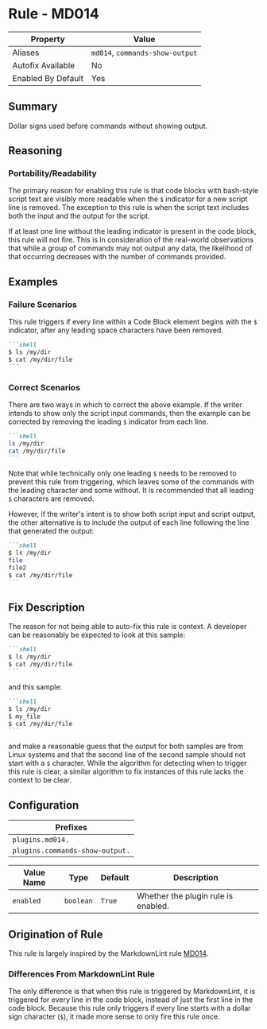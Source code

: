 # Rule - MD014

| Property | Value |
| --- | -- |
| Aliases | `md014`, `commands-show-output` |
| Autofix Available | No |
| Enabled By Default | Yes |

## Summary

Dollar signs used before commands without showing output.

## Reasoning

### Portability/Readability

The primary reason for enabling this rule is that code blocks with
bash-style script text are visibly more readable when the `$` indicator for
a new script line is removed.  The exception to this rule is when the
script text includes both the input and the output for the script.

If at least one line without the leading indicator is present in the code block,
this rule will not fire.  This is in consideration of the real-world observations
that while a group of commands may not output any data, the likelihood of that occurring
decreases with the number of commands provided.

## Examples

### Failure Scenarios

This rule triggers if every line within a Code Block element begins with
the `$` indicator, after any leading space characters have been removed.

````Markdown
```shell
$ ls /my/dir
$ cat /my/dir/file
```
````

### Correct Scenarios

There are two ways in which to correct the above example.  If the writer
intends to show only the script input commands, then the example can be
corrected by removing the leading `$` indicator from each line.

````Markdown
```shell
ls /my/dir
cat /my/dir/file
```
````

Note that while technically only one leading `$` needs to be removed to
prevent this rule from triggering, which leaves some of the commands
with the leading character and some without.  It is recommended that
all leading `$` characters are removed.

However, if the writer's intent is to show both script input and
script output, the other alternative is to include the output of each
line following the line that generated the output:

````Markdown
```shell
$ ls /my/dir
file
file2
$ cat /my/dir/file
```
````

## Fix Description

The reason for not being able to auto-fix this rule is context.  A developer can
be reasonably be expected to look at this sample:

````Markdown
```shell
$ ls /my/dir
$ cat /my/dir/file
```
````

and this sample:

````Markdown
```shell
$ ls /my/dir
$ my_file
$ cat /my/dir/file
```
````

and make a reasonable guess that the output for both samples are from Linux systems
and that the second line of the second sample should not start with a `$` character.
While the algorithm for detecting when to trigger this rule is clear, a similar
algorithm to fix instances of this rule lacks the context to be clear.

## Configuration

| Prefixes |
| --- |
| `plugins.md014.` |
| `plugins.commands-show-output.` |

| Value Name | Type | Default | Description |
| -- | -- | -- | -- |
| `enabled` | `boolean` | `True` | Whether the plugin rule is enabled. |

## Origination of Rule

This rule is largely inspired by the MarkdownLint rule
[MD014](https://github.com/DavidAnson/markdownlint/blob/main/doc/Rules.md#md014---dollar-signs-used-before-commands-without-showing-output).

### Differences From MarkdownLint Rule

The only difference is that when this rule is triggered by MarkdownLint, it is triggered
for every line in the code block, instead of just the first line in the code block.
Because this rule only triggers if every line starts with a dollar sign
character (`$`), it made more sense to only fire this rule once.
